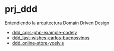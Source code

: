 # prj_ddd
Entendiendo la arquitectura Domain Driven Design

- [ddd_cqrs-php-example-codely](https://github.com/eacevedof/prj_ddd/tree/master/ddd_cqrs-php-example-codely)
- [ddd_last-wishes-carlos-buenosvinos](https://github.com/eacevedof/prj_ddd/tree/master/ddd_last-wishes-carlos-buenosvinos)
- [ddd_online-store-yoelvis](https://github.com/eacevedof/prj_ddd/tree/master/ddd_online-store-yoelvis)